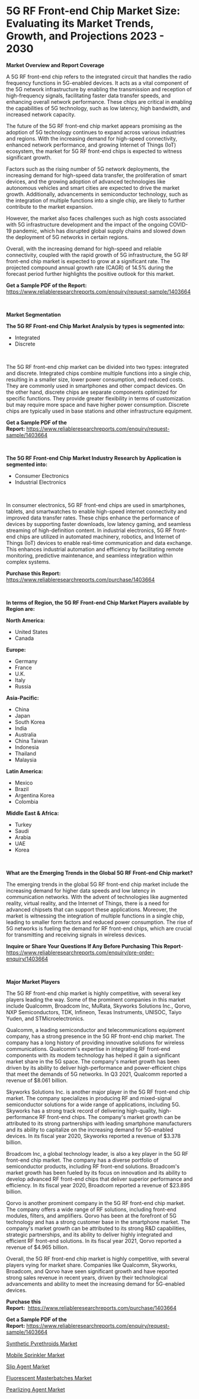 <p><h1>5G RF Front-end Chip Market Size: Evaluating its Market Trends, Growth, and Projections 2023 - 2030</h1></p><p><strong>Market Overview and Report Coverage</strong></p>
<p><p>A 5G RF front-end chip refers to the integrated circuit that handles the radio frequency functions in 5G-enabled devices. It acts as a vital component of the 5G network infrastructure by enabling the transmission and reception of high-frequency signals, facilitating faster data transfer speeds, and enhancing overall network performance. These chips are critical in enabling the capabilities of 5G technology, such as low latency, high bandwidth, and increased network capacity.</p><p>The future of the 5G RF front-end chip market appears promising as the adoption of 5G technology continues to expand across various industries and regions. With the increasing demand for high-speed connectivity, enhanced network performance, and growing Internet of Things (IoT) ecosystem, the market for 5G RF front-end chips is expected to witness significant growth.</p><p>Factors such as the rising number of 5G network deployments, the increasing demand for high-speed data transfer, the proliferation of smart devices, and the growing adoption of advanced technologies like autonomous vehicles and smart cities are expected to drive the market growth. Additionally, advancements in semiconductor technology, such as the integration of multiple functions into a single chip, are likely to further contribute to the market expansion.</p><p>However, the market also faces challenges such as high costs associated with 5G infrastructure development and the impact of the ongoing COVID-19 pandemic, which has disrupted global supply chains and slowed down the deployment of 5G networks in certain regions.</p><p>Overall, with the increasing demand for high-speed and reliable connectivity, coupled with the rapid growth of 5G infrastructure, the 5G RF front-end chip market is expected to grow at a significant rate. The projected compound annual growth rate (CAGR) of 14.5% during the forecast period further highlights the positive outlook for this market.</p></p>
<p><strong>Get a Sample PDF of the Report:</strong> <a href="https://www.reliableresearchreports.com/enquiry/request-sample/1403664">https://www.reliableresearchreports.com/enquiry/request-sample/1403664</a></p>
<p>&nbsp;</p>
<p><strong>Market Segmentation</strong></p>
<p><strong>The 5G RF Front-end Chip Market Analysis by types is segmented into:</strong></p>
<p><ul><li>Integrated</li><li>Discrete</li></ul></p>
<p>&nbsp;</p>
<p><p>The 5G RF front-end chip market can be divided into two types: integrated and discrete. Integrated chips combine multiple functions into a single chip, resulting in a smaller size, lower power consumption, and reduced costs. They are commonly used in smartphones and other compact devices. On the other hand, discrete chips are separate components optimized for specific functions. They provide greater flexibility in terms of customization but may require more space and have higher power consumption. Discrete chips are typically used in base stations and other infrastructure equipment.</p></p>
<p><strong>Get a Sample PDF of the Report:</strong>&nbsp;<a href="https://www.reliableresearchreports.com/enquiry/request-sample/1403664">https://www.reliableresearchreports.com/enquiry/request-sample/1403664</a></p>
<p>&nbsp;</p>
<p><strong>The 5G RF Front-end Chip Market Industry Research by Application is segmented into:</strong></p>
<p><ul><li>Consumer Electronics</li><li>Industrial Electronics</li></ul></p>
<p>&nbsp;</p>
<p><p>In consumer electronics, 5G RF front-end chips are used in smartphones, tablets, and smartwatches to enable high-speed internet connectivity and improved data transfer rates. These chips enhance the performance of devices by supporting faster downloads, low latency gaming, and seamless streaming of high-definition content. In industrial electronics, 5G RF front-end chips are utilized in automated machinery, robotics, and Internet of Things (IoT) devices to enable real-time communication and data exchange. This enhances industrial automation and efficiency by facilitating remote monitoring, predictive maintenance, and seamless integration within complex systems.</p></p>
<p><strong>Purchase this Report:</strong>&nbsp; <a href="https://www.reliableresearchreports.com/purchase/1403664">https://www.reliableresearchreports.com/purchase/1403664</a></p>
<p>&nbsp;</p>
<p><strong>In terms of Region, the 5G RF Front-end Chip Market Players available by Region are:</strong></p>
<p>
    <p> <strong> North America: </strong>
        <ul>
            <li>United States</li>
            <li>Canada</li>
        </ul>
        </p> 
    <p> <strong> Europe: </strong>
        <ul>
            <li>Germany</li>
            <li>France</li>
            <li>U.K.</li>
            <li>Italy</li>
            <li>Russia</li>
        </ul>
        </p> 
    <p> <strong> Asia-Pacific: </strong>
        <ul>
            <li>China</li>
            <li>Japan</li>
            <li>South Korea</li>
            <li>India</li>
            <li>Australia</li>
            <li>China Taiwan</li>
            <li>Indonesia</li>
            <li>Thailand</li>
            <li>Malaysia</li>
        </ul>
        </p> 
    <p> <strong> Latin America: </strong>
        <ul>
            <li>Mexico</li>
            <li>Brazil</li>
            <li>Argentina Korea</li>
            <li>Colombia</li>
        </ul>
        </p> 
    <p> <strong> Middle East & Africa: </strong>
        <ul>
            <li>Turkey</li>
            <li>Saudi</li>
            <li>Arabia</li>
            <li>UAE</li>
            <li>Korea</li>
        </ul>
    </p>
    </p>
<p>&nbsp;</p>
<p><strong>What are the Emerging Trends in the Global 5G RF Front-end Chip market?</strong></p>
<p><p>The emerging trends in the global 5G RF front-end chip market include the increasing demand for higher data speeds and low latency in communication networks. With the advent of technologies like augmented reality, virtual reality, and the Internet of Things, there is a need for advanced chipsets that can support these applications. Moreover, the market is witnessing the integration of multiple functions in a single chip, leading to smaller form factors and reduced power consumption. The rise of 5G networks is fueling the demand for RF front-end chips, which are crucial for transmitting and receiving signals in wireless devices.</p></p>
<p><strong>Inquire or Share Your Questions If Any Before Purchasing This Report</strong>- <a href="https://www.reliableresearchreports.com/enquiry/pre-order-enquiry/1403664">https://www.reliableresearchreports.com/enquiry/pre-order-enquiry/1403664</a></p>
<p>&nbsp;</p>
<p><strong>Major Market Players</strong></p>
<p><p>The 5G RF front-end chip market is highly competitive, with several key players leading the way. Some of the prominent companies in this market include Qualcomm, Broadcom Inc, MuRata, Skyworks Solutions Inc., Qorvo, NXP Semiconductors, TDK, Infineon, Texas Instruments, UNISOC, Taiyo Yuden, and STMicroelectronics. </p><p>Qualcomm, a leading semiconductor and telecommunications equipment company, has a strong presence in the 5G RF front-end chip market. The company has a long history of providing innovative solutions for wireless communications. Qualcomm's expertise in integrating RF front-end components with its modem technology has helped it gain a significant market share in the 5G space. The company's market growth has been driven by its ability to deliver high-performance and power-efficient chips that meet the demands of 5G networks. In Q3 2021, Qualcomm reported a revenue of $8.061 billion.</p><p>Skyworks Solutions Inc. is another major player in the 5G RF front-end chip market. The company specializes in producing RF and mixed-signal semiconductor solutions for a wide range of applications, including 5G. Skyworks has a strong track record of delivering high-quality, high-performance RF front-end chips. The company's market growth can be attributed to its strong partnerships with leading smartphone manufacturers and its ability to capitalize on the increasing demand for 5G-enabled devices. In its fiscal year 2020, Skyworks reported a revenue of $3.378 billion.</p><p>Broadcom Inc, a global technology leader, is also a key player in the 5G RF front-end chip market. The company has a diverse portfolio of semiconductor products, including RF front-end solutions. Broadcom's market growth has been fueled by its focus on innovation and its ability to develop advanced RF front-end chips that deliver superior performance and efficiency. In its fiscal year 2020, Broadcom reported a revenue of $23.895 billion.</p><p>Qorvo is another prominent company in the 5G RF front-end chip market. The company offers a wide range of RF solutions, including front-end modules, filters, and amplifiers. Qorvo has been at the forefront of 5G technology and has a strong customer base in the smartphone market. The company's market growth can be attributed to its strong R&D capabilities, strategic partnerships, and its ability to deliver highly integrated and efficient RF front-end solutions. In its fiscal year 2021, Qorvo reported a revenue of $4.965 billion.</p><p>Overall, the 5G RF front-end chip market is highly competitive, with several players vying for market share. Companies like Qualcomm, Skyworks, Broadcom, and Qorvo have seen significant growth and have reported strong sales revenue in recent years, driven by their technological advancements and ability to meet the increasing demand for 5G-enabled devices.</p></p>
<p><strong>Purchase this Report:</strong>&nbsp;&nbsp;<a href="https://www.reliableresearchreports.com/purchase/1403664">https://www.reliableresearchreports.com/purchase/1403664</a></p>
<p></p>
<p><strong>Get a Sample PDF of the Report:</strong>&nbsp;<a href="https://www.reliableresearchreports.com/enquiry/request-sample/1403664">https://www.reliableresearchreports.com/enquiry/request-sample/1403664</a></p>
<p><p><a href="https://medium.com/@pair.holy.proof/synthetic-pyrethroids-market-insights-into-market-cagr-market-trends-and-growth-strategies-cfca46827d0e">Synthetic Pyrethroids Market</a></p><p><a href="https://medium.com/@lap.snake.again/analyzing-mobile-sprinkler-market-global-industry-perspective-and-forecast-2023-to-2030-556c21bb1deb">Mobile Sprinkler Market</a></p><p><a href="https://www.linkedin.com/pulse/slip-agent-market-research-report-unlocks-analysis-financial-niaoc/">Slip Agent Market</a></p><p><a href="https://www.linkedin.com/pulse/fluorescent-masterbatches-market-insights-players-forecast-9w6bc/">Fluorescent Masterbatches Market</a></p><p><a href="https://www.linkedin.com/pulse/pearlizing-agent-market-research-report-provides-thorough-eaovc/">Pearlizing Agent Market</a></p></p>